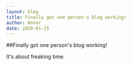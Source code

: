 ```yaml
---
layout: blog
title: Finally got one person's blog working!
author: Honor
date: 2020-01-15
---
```


##Finally got one person's blog working!

It's about freaking time.
